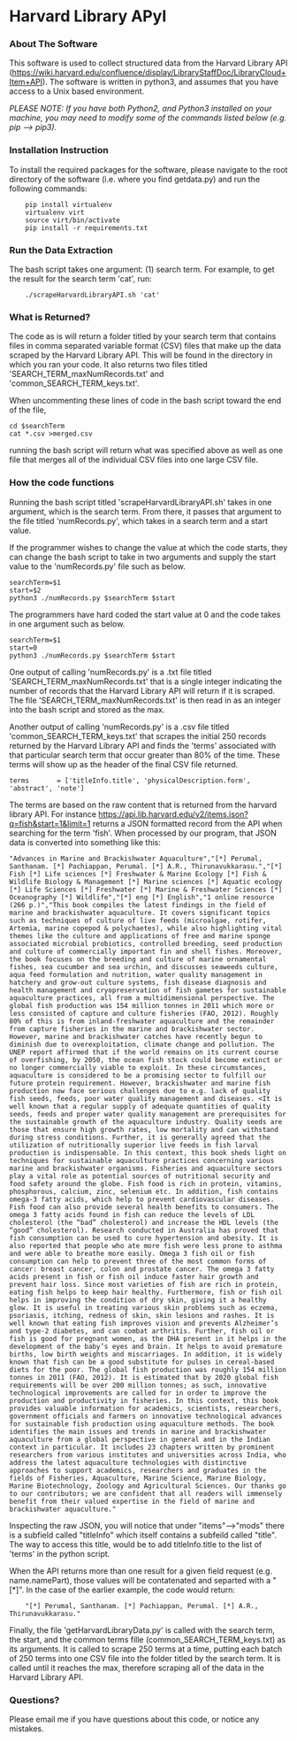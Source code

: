 # Harvard Library APyI

### About The Software
This software is used to collect structured data from the Harvard Library API (https://wiki.harvard.edu/confluence/display/LibraryStaffDoc/LibraryCloud+Item+API). The software is written in python3, and assumes that you have access to a Unix based environment.

_PLEASE NOTE: If you have both Python2, and Python3 installed on your machine, you may need to modify some of the commands listed below (e.g. pip --> pip3)._

### Installation Instruction
To install the required packages for the software, please navigate to the root directory of the software (i.e. where you find getdata.py) and run the following commands:

        pip install virtualenv
        virtualenv virt
        source virt/bin/activate
        pip install -r requirements.txt

### Run the Data Extraction
The bash script takes one argument: (1) search term. For example, to get the result for the search term 'cat', run:
        
        ./scrapeHarvardLibraryAPI.sh 'cat'


### What is Returned?
The code as is will return a folder titled by your search term that contains files in comma separated variable format (CSV) files that make up the data scraped by the Harvard Library API. This will be found in the directory in which you ran your code. It also returns two files titled 'SEARCH_TERM_maxNumRecords.txt' and 'common_SEARCH_TERM_keys.txt'. 

When uncommenting these lines of code in the bash script toward the end of the file, 
	
	cd $searchTerm
	cat *.csv >merged.csv

running the bash script will return what was specified above as well as one file that merges all of the individual CSV files into one large CSV file.

### How the code functions

Running the bash script titled 'scrapeHarvardLibraryAPI.sh' takes in one argument, which is the search term. From there, it passes that argument to the file titled 'numRecords.py', which takes in a search term and a start value. 

If the programmer wishes to change the value at which the code starts, they can change the bash script to take in two arguments and supply the start value to the 'numRecords.py' file such as below.

	searchTerm=$1
	start=$2
	python3 ./numRecords.py $searchTerm $start

The programmers have hard coded the start value at 0 and the code takes in one argument such as below.

	searchTerm=$1
	start=0
	python3 ./numRecords.py $searchTerm $start

One output of calling 'numRecords.py' is a .txt file titled 'SEARCH_TERM_maxNumRecords.txt' that is a single integer indicating the number of records that the Harvard Library API will return if it is scraped. The file 'SEARCH_TERM_maxNumRecords.txt' is then read in as an integer into the bash script and stored as the max. 

Another output of calling 'numRecords.py' is a .csv file titled 'common_SEARCH_TERM_keys.txt' that scrapes the initial 250 records returned by the Harvard Library API and finds the 'terms' associated with that particular search term that occur greater than 80% of the time. These terms will show up as the header of the final CSV file returned.

	terms       = ['titleInfo.title', 'physicalDescription.form', 'abstract', 'note']

The terms are based on the raw content that is returned from the harvard library API. For instance https://api.lib.harvard.edu/v2/items.json?q=fish&start=1&limit=1 returns a JSON formatted record from the API when searching for the term 'fish'. When processed by our program, that JSON data is converted into something like this:

	"Advances in Marine and Brackishwater Aquaculture","[*] Perumal, Santhanam. [*] Pachiappan, Perumal. [*] A.R., Thirunavukkarasu.","[*] Fish [*] Life sciences [*] Freshwater & Marine Ecology [*] Fish & Wildlife Biology & Management [*] Marine sciences [*] Aquatic ecology [*] Life Sciences [*] Freshwater [*] Marine & Freshwater Sciences [*] Oceanography [*] Wildlife","[*] eng [*] English","1 online resource (266 p.)","This book compiles the latest findings in the field of marine and brackishwater aquaculture. It covers significant topics such as techniques of culture of live feeds (microalgae, rotifer, Artemia, marine copepod & polychaetes), while also highlighting vital themes like the culture and applications of free and marine sponge associated microbial probiotics, controlled breeding, seed production and culture of commercially important fin and shell fishes. Moreover, the book focuses on the breeding and culture of marine ornamental fishes, sea cucumber and sea urchin, and discusses seaweeds culture, aqua feed formulation and nutrition, water quality management in hatchery and grow-out culture systems, fish disease diagnosis and health management and cryopreservation of fish gametes for sustainable aquaculture practices, all from a multidimensional perspective. The global fish production was 154 million tonnes in 2011 which more or less consisted of capture and culture fisheries (FAO, 2012). Roughly 80% of this is from inland-freshwater aquaculture and the remainder from capture fisheries in the marine and brackishwater sector. However, marine and brackishwater catches have recently begun to diminish due to overexploitation, climate change and pollution. The UNEP report affirmed that if the world remains on its current course of overfishing, by 2050, the ocean fish stock could become extinct or no longer commercially viable to exploit. In these circumstances, aquaculture is considered to be a promising sector to fulfill our future protein requirement. However, brackishwater and marine fish production now face serious challenges due to e.g. lack of quality fish seeds, feeds, poor water quality management and diseases. <It is well known that a regular supply of adequate quantities of quality seeds, feeds and proper water quality management are prerequisites for the sustainable growth of the aquaculture industry. Quality seeds are those that ensure high growth rates, low mortality and can withstand during stress conditions. Further, it is generally agreed that the utilization of nutritionally superior live feeds in fish larval production is indispensable. In this context, this book sheds light on techniques for sustainable aquaculture practices concerning various marine and brackishwater organisms. Fisheries and aquaculture sectors play a vital role as potential sources of nutritional security and food safety around the globe. Fish food is rich in protein, vitamins, phosphorous, calcium, zinc, selenium etc. In addition, fish contains omega-3 fatty acids, which help to prevent cardiovascular diseases. Fish food can also provide several health benefits to consumers. The omega 3 fatty acids found in fish can reduce the levels of LDL cholesterol (the “bad” cholesterol) and increase the HDL levels (the “good” cholesterol). Research conducted in Australia has proved that fish consumption can be used to cure hypertension and obesity. It is also reported that people who ate more fish were less prone to asthma and were able to breathe more easily. Omega 3 fish oil or fish consumption can help to prevent three of the most common forms of cancer: breast cancer, colon and prostate cancer. The omega 3 fatty acids present in fish or fish oil induce faster hair growth and prevent hair loss. Since most varieties of fish are rich in protein, eating fish helps to keep hair healthy. Furthermore, fish or fish oil helps in improving the condition of dry skin, giving it a healthy glow. It is useful in treating various skin problems such as eczema, psoriasis, itching, redness of skin, skin lesions and rashes. It is well known that eating fish improves vision and prevents Alzheimer’s and type-2 diabetes, and can combat arthritis. Further, fish oil or fish is good for pregnant women, as the DHA present in it helps in the development of the baby’s eyes and brain. It helps to avoid premature births, low birth weights and miscarriages. In addition, it is widely known that fish can be a good substitute for pulses in cereal-based diets for the poor. The global fish production was roughly 154 million tonnes in 2011 (FAO, 2012). It is estimated that by 2020 global fish requirements will be over 200 million tonnes; as such, innovative technological improvements are called for in order to improve the production and productivity in fisheries. In this context, this book provides valuable information for academics, scientists, researchers, government officials and farmers on innovative technological advances for sustainable fish production using aquaculture methods. The book identifies the main issues and trends in marine and brackishwater aquaculture from a global perspective in general and in the Indian context in particular. It includes 23 chapters written by prominent researchers from various institutes and universities across India, who address the latest aquaculture technologies with distinctive approaches to support academics, researchers and graduates in the fields of Fisheries, Aquaculture, Marine Science, Marine Biology, Marine Biotechnology, Zoology and Agricultural Sciences. Our thanks go to our contributors; we are confident that all readers will immensely benefit from their valued expertise in the field of marine and brackishwater aquaculture."

Inspecting the raw JSON, you will notice that under "items"-->"mods" there is a subfield called "titleInfo" which itself contains a subfeild called "title". The way to access this title, would be to add titleInfo.title to the list of 'terms' in the python script.

When the API returns more than one result for a given field request (e.g. name.namePart), those values will be contatenated and separted with a "[\*]". In the case of the earlier example, the code would return:

        "[*] Perumal, Santhanam. [*] Pachiappan, Perumal. [*] A.R., Thirunavukkarasu."

Finally, the file 'getHarvardLibraryData.py' is called with the search term, the start, and the common terms fille (common_SEARCH_TERM_keys.txt) as its arguments. It is called to scrape 250 terms at a time, putting each batch of 250 terms into one CSV file into the folder titled by the search term. It is called until it reaches the max, therefore scraping all of the data in the Harvard Library API. 


### Questions?
Please email me if you have questions about this code, or notice any mistakes.


